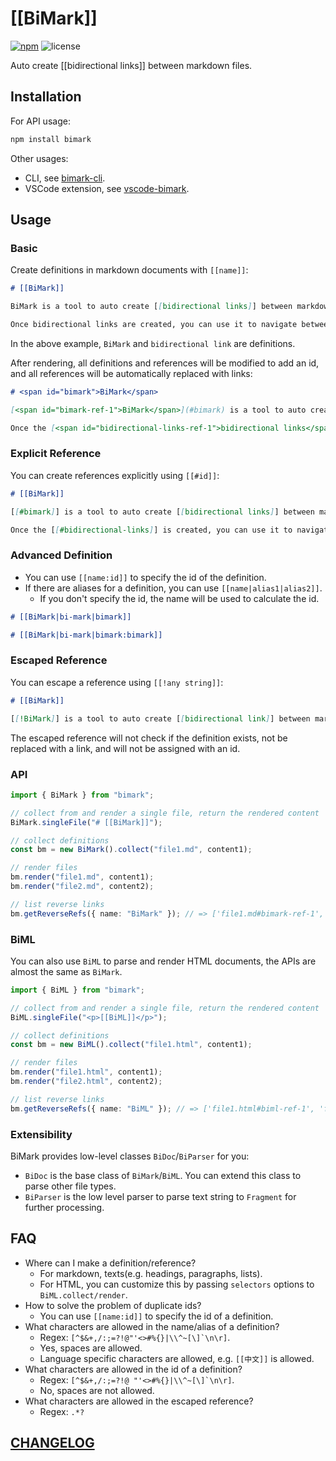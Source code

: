 # [[BiMark]]

[![npm](https://img.shields.io/npm/v/bimark?style=flat-square)](https://www.npmjs.com/package/bimark)
![license](https://img.shields.io/github/license/DiscreteTom/bimark?style=flat-square)

Auto create [[bidirectional links]] between markdown files.

## Installation

For API usage:

```bash
npm install bimark
```

Other usages:

- CLI, see [bimark-cli](https://github.com/DiscreteTom/bimark-cli).
- VSCode extension, see [vscode-bimark](https://github.com/DiscreteTom/vscode-bimark).

## Usage

### Basic

Create definitions in markdown documents with `[[name]]`:

```md
# [[BiMark]]

BiMark is a tool to auto create [[bidirectional links]] between markdown files.

Once bidirectional links are created, you can use it to navigate between markdown files.
```

In the above example, `BiMark` and `bidirectional link` are definitions.

After rendering, all definitions and references will be modified to add an id, and all references will be automatically replaced with links:

```md
# <span id="bimark">BiMark</span>

[<span id="bimark-ref-1">BiMark</span>](#bimark) is a tool to auto create <span id="bidirectional-links">bidirectional links</span> between markdown files.

Once the [<span id="bidirectional-links-ref-1">bidirectional links</span>](#bidirectional-links) is created, you can use it to navigate between markdown files.
```

### Explicit Reference

You can create references explicitly using `[[#id]]`:

```md
# [[BiMark]]

[[#bimark]] is a tool to auto create [[bidirectional links]] between markdown files.

Once the [[#bidirectional-links]] is created, you can use it to navigate between markdown files.
```

### Advanced Definition

- You can use `[[name:id]]` to specify the id of the definition.
- If there are aliases for a definition, you can use `[[name|alias1|alias2]]`.
  - If you don't specify the id, the name will be used to calculate the id.

```md
# [[BiMark|bi-mark|bimark]]

# [[BiMark|bi-mark|bimark:bimark]]
```

### Escaped Reference

You can escape a reference using `[[!any string]]`:

```md
# [[BiMark]]

[[!BiMark]] is a tool to auto create [[bidirectional link]] between markdown files.
```

The escaped reference will not check if the definition exists, not be replaced with a link, and will not be assigned with an id.

### API

```ts
import { BiMark } from "bimark";

// collect from and render a single file, return the rendered content
BiMark.singleFile("# [[BiMark]]");

// collect definitions
const bm = new BiMark().collect("file1.md", content1);

// render files
bm.render("file1.md", content1);
bm.render("file2.md", content2);

// list reverse links
bm.getReverseRefs({ name: "BiMark" }); // => ['file1.md#bimark-ref-1', 'file2.md#bimark-ref-2']
```

### BiML

You can also use `BiML` to parse and render HTML documents, the APIs are almost the same as `BiMark`.

```ts
import { BiML } from "bimark";

// collect from and render a single file, return the rendered content
BiML.singleFile("<p>[[BiML]]</p>");

// collect definitions
const bm = new BiML().collect("file1.html", content1);

// render files
bm.render("file1.html", content1);
bm.render("file2.html", content2);

// list reverse links
bm.getReverseRefs({ name: "BiML" }); // => ['file1.html#biml-ref-1', 'file2.html#biml-ref-2']
```

### Extensibility

BiMark provides low-level classes `BiDoc`/`BiParser` for you:

- `BiDoc` is the base class of `BiMark`/`BiML`. You can extend this class to parse other file types.
- `BiParser` is the low level parser to parse text string to `Fragment` for further processing.

## FAQ

- Where can I make a definition/reference?
  - For markdown, texts(e.g. headings, paragraphs, lists).
  - For HTML, you can customize this by passing `selectors` options to `BiML.collect/render`.
- How to solve the problem of duplicate ids?
  - You can use `[[name:id]]` to specify the id of a definition.
- What characters are allowed in the name/alias of a definition?
  - Regex: `` [^$&+,/:;=?!@"'<>#%{}|\\^~[\]`\n\r] ``.
  - Yes, spaces are allowed.
  - Language specific characters are allowed, e.g. `[[中文]]` is allowed.
- What characters are allowed in the id of a definition?
  - Regex: `` [^$&+,/:;=?!@ "'<>#%{}|\\^~[\]`\n\r] ``.
  - No, spaces are not allowed.
- What characters are allowed in the escaped reference?
  - Regex: `.*?`

## [CHANGELOG](https://github.com/DiscreteTom/bimark/blob/main/CHANGELOG.md)
